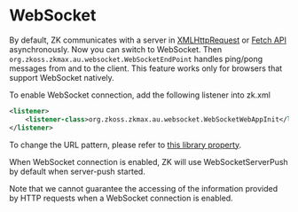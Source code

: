 # WebSocket

By default, ZK communicates with a server in
[XMLHttpRequest](https://developer.mozilla.org/en-US/docs/Web/API/XMLHttpRequest)
or [Fetch
API](https://developer.mozilla.org/en-US/docs/Web/API/Fetch_API/Using_Fetch)
asynchronously. Now you can switch to WebSocket. Then
`org.zkoss.zkmax.au.websocket.WebSocketEndPoint`
handles ping/pong messages from and to the client. This feature works
only for browsers that support WebSocket natively.

To enable WebSocket connection, add the following listener into zk.xml

``` xml
<listener>
    <listener-class>org.zkoss.zkmax.au.websocket.WebSocketWebAppInit</listener-class>
</listener>
```

To change the URL pattern, please refer to [this library
property]({{site.baseUrl}}/zk_config_ref/The_Library_Properties/org.zkoss.zkmax.au.websocket.WebSocketEndPoint.urlPattern).

When WebSocket connection is enabled, ZK will use WebSocketServerPush by
default when server-push started.

Note that we cannot guarantee the accessing of the information provided
by HTTP requests when a WebSocket connection is enabled.
